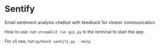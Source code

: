 # Sentify
Email sentiment analysis chatbot with feedback for clearer communication.

How to use:
run `streamlit run gui.py` in the terminal
to start the app.

For cli use, run `python3 sentify.py --help`